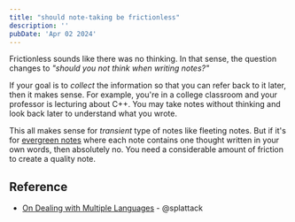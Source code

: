 ```yaml
---
title: "should note-taking be frictionless"
description: ''
pubDate: 'Apr 02 2024'
---
```


Frictionless sounds like there was no thinking. In that sense, the question changes to _"should you not think when writing notes?"_

If your goal is to _collect_ the information so that you can refer back to it later, then it makes sense. For example, you're in a college classroom and your professor is lecturing about C++. You may take notes without thinking and look back later to understand what you wrote.

This all makes sense for _transient_ type of notes like fleeting notes. But if it's for [evergreen notes](/notes/evergreen_notes) where each note contains one thought written in your own words, then absolutely no. You need a considerable amount of friction to create a quality note.

## Reference
- [On Dealing with Multiple Languages](https://forum.zettelkasten.de/discussion/1714/on-dealing-with-multiple-languages) - @splattack
